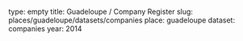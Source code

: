 type: empty
title: Guadeloupe / Company Register
slug: places/guadeloupe/datasets/companies
place: guadeloupe
dataset: companies
year: 2014
